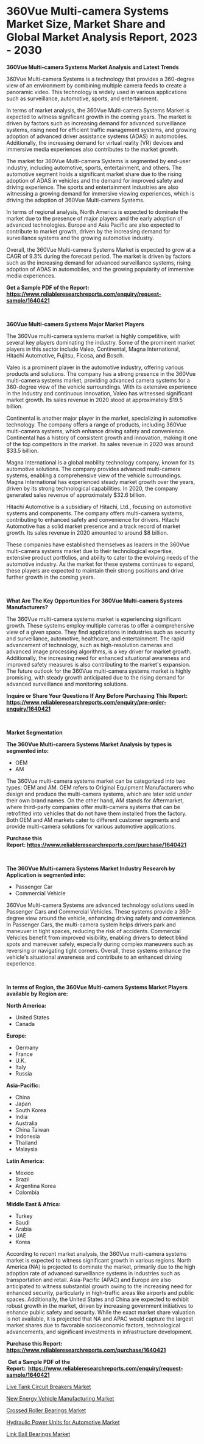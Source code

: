 <p><h1>360Vue Multi-camera Systems Market Size, Market Share and Global Market Analysis Report, 2023 - 2030</h1></p><p><strong>360Vue Multi-camera Systems Market Analysis and Latest Trends</strong></p>
<p><p>360Vue Multi-camera Systems is a technology that provides a 360-degree view of an environment by combining multiple camera feeds to create a panoramic video. This technology is widely used in various applications such as surveillance, automotive, sports, and entertainment.</p><p>In terms of market analysis, the 360Vue Multi-camera Systems Market is expected to witness significant growth in the coming years. The market is driven by factors such as increasing demand for advanced surveillance systems, rising need for efficient traffic management systems, and growing adoption of advanced driver assistance systems (ADAS) in automobiles. Additionally, the increasing demand for virtual reality (VR) devices and immersive media experiences also contributes to the market growth.</p><p>The market for 360Vue Multi-camera Systems is segmented by end-user industry, including automotive, sports, entertainment, and others. The automotive segment holds a significant market share due to the rising adoption of ADAS in vehicles and the demand for improved safety and driving experience. The sports and entertainment industries are also witnessing a growing demand for immersive viewing experiences, which is driving the adoption of 360Vue Multi-camera Systems.</p><p>In terms of regional analysis, North America is expected to dominate the market due to the presence of major players and the early adoption of advanced technologies. Europe and Asia Pacific are also expected to contribute to market growth, driven by the increasing demand for surveillance systems and the growing automotive industry.</p><p>Overall, the 360Vue Multi-camera Systems Market is expected to grow at a CAGR of 9.3% during the forecast period. The market is driven by factors such as the increasing demand for advanced surveillance systems, rising adoption of ADAS in automobiles, and the growing popularity of immersive media experiences.</p></p>
<p><strong>Get a Sample PDF of the Report:&nbsp; <a href="https://www.reliableresearchreports.com/enquiry/request-sample/1640421">https://www.reliableresearchreports.com/enquiry/request-sample/1640421</a></strong></p>
<p>&nbsp;</p>
<p><strong>360Vue Multi-camera Systems Major Market Players</strong></p>
<p><p>The 360Vue multi-camera systems market is highly competitive, with several key players dominating the industry. Some of the prominent market players in this sector include Valeo, Continental, Magna International, Hitachi Automotive, Fujitsu, Ficosa, and Bosch. </p><p>Valeo is a prominent player in the automotive industry, offering various products and solutions. The company has a strong presence in the 360Vue multi-camera systems market, providing advanced camera systems for a 360-degree view of the vehicle surroundings. With its extensive experience in the industry and continuous innovation, Valeo has witnessed significant market growth. Its sales revenue in 2020 stood at approximately $19.5 billion.</p><p>Continental is another major player in the market, specializing in automotive technology. The company offers a range of products, including 360Vue multi-camera systems, which enhance driving safety and convenience. Continental has a history of consistent growth and innovation, making it one of the top competitors in the market. Its sales revenue in 2020 was around $33.5 billion.</p><p>Magna International is a global mobility technology company, known for its automotive solutions. The company provides advanced multi-camera systems, enabling a comprehensive view of the vehicle surroundings. Magna International has experienced steady market growth over the years, driven by its strong technological capabilities. In 2020, the company generated sales revenue of approximately $32.6 billion.</p><p>Hitachi Automotive is a subsidiary of Hitachi, Ltd., focusing on automotive systems and components. The company offers multi-camera systems, contributing to enhanced safety and convenience for drivers. Hitachi Automotive has a solid market presence and a track record of market growth. Its sales revenue in 2020 amounted to around $8 billion.</p><p>These companies have established themselves as leaders in the 360Vue multi-camera systems market due to their technological expertise, extensive product portfolios, and ability to cater to the evolving needs of the automotive industry. As the market for these systems continues to expand, these players are expected to maintain their strong positions and drive further growth in the coming years.</p></p>
<p>&nbsp;</p>
<p><strong>What Are The Key Opportunities For 360Vue Multi-camera Systems Manufacturers?</strong></p>
<p><p>The 360Vue multi-camera systems market is experiencing significant growth. These systems employ multiple cameras to offer a comprehensive view of a given space. They find applications in industries such as security and surveillance, automotive, healthcare, and entertainment. The rapid advancement of technology, such as high-resolution cameras and advanced image processing algorithms, is a key driver for market growth. Additionally, the increasing need for enhanced situational awareness and improved safety measures is also contributing to the market's expansion. The future outlook for the 360Vue multi-camera systems market is highly promising, with steady growth anticipated due to the rising demand for advanced surveillance and monitoring solutions.</p></p>
<p><strong>Inquire or Share Your Questions If Any Before Purchasing This Report: <a href="https://www.reliableresearchreports.com/enquiry/pre-order-enquiry/1640421">https://www.reliableresearchreports.com/enquiry/pre-order-enquiry/1640421</a></strong></p>
<p>&nbsp;</p>
<p><strong>Market Segmentation</strong></p>
<p><strong>The 360Vue Multi-camera Systems Market Analysis by types is segmented into:</strong></p>
<p><ul><li>OEM</li><li>AM</li></ul></p>
<p><p>The 360Vue multi-camera systems market can be categorized into two types: OEM and AM. OEM refers to Original Equipment Manufacturers who design and produce the multi-camera systems, which are later sold under their own brand names. On the other hand, AM stands for Aftermarket, where third-party companies offer multi-camera systems that can be retrofitted into vehicles that do not have them installed from the factory. Both OEM and AM markets cater to different customer segments and provide multi-camera solutions for various automotive applications.</p></p>
<p><strong>Purchase this Report:&nbsp;<a href="https://www.reliableresearchreports.com/purchase/1640421">https://www.reliableresearchreports.com/purchase/1640421</a></strong></p>
<p>&nbsp;</p>
<p><strong>The 360Vue Multi-camera Systems Market Industry Research by Application is segmented into:</strong></p>
<p><ul><li>Passenger Car</li><li>Commercial Vehicle</li></ul></p>
<p><p>360Vue Multi-camera Systems are advanced technology solutions used in Passenger Cars and Commercial Vehicles. These systems provide a 360-degree view around the vehicle, enhancing driving safety and convenience. In Passenger Cars, the multi-camera system helps drivers park and maneuver in tight spaces, reducing the risk of accidents. Commercial Vehicles benefit from improved visibility, enabling drivers to detect blind spots and maneuver safely, especially during complex maneuvers such as reversing or navigating tight corners. Overall, these systems enhance the vehicle's situational awareness and contribute to an enhanced driving experience.</p></p>
<p>&nbsp;</p>
<p><strong>In terms of Region, the 360Vue Multi-camera Systems Market Players available by Region are:</strong></p>
<p>
    <p> <strong> North America: </strong>
        <ul>
            <li>United States</li>
            <li>Canada</li>
        </ul>
        </p> 
    <p> <strong> Europe: </strong>
        <ul>
            <li>Germany</li>
            <li>France</li>
            <li>U.K.</li>
            <li>Italy</li>
            <li>Russia</li>
        </ul>
        </p> 
    <p> <strong> Asia-Pacific: </strong>
        <ul>
            <li>China</li>
            <li>Japan</li>
            <li>South Korea</li>
            <li>India</li>
            <li>Australia</li>
            <li>China Taiwan</li>
            <li>Indonesia</li>
            <li>Thailand</li>
            <li>Malaysia</li>
        </ul>
        </p> 
    <p> <strong> Latin America: </strong>
        <ul>
            <li>Mexico</li>
            <li>Brazil</li>
            <li>Argentina Korea</li>
            <li>Colombia</li>
        </ul>
        </p> 
    <p> <strong> Middle East & Africa: </strong>
        <ul>
            <li>Turkey</li>
            <li>Saudi</li>
            <li>Arabia</li>
            <li>UAE</li>
            <li>Korea</li>
        </ul>
    </p>
    </p>
<p><p>According to recent market analysis, the 360Vue multi-camera systems market is expected to witness significant growth in various regions. North America (NA) is projected to dominate the market, primarily due to the high adoption rate of advanced surveillance systems in industries such as transportation and retail. Asia-Pacific (APAC) and Europe are also anticipated to witness substantial growth owing to the increasing need for enhanced security, particularly in high-traffic areas like airports and public spaces. Additionally, the United States and China are expected to exhibit robust growth in the market, driven by increasing government initiatives to enhance public safety and security. While the exact market share valuation is not available, it is projected that NA and APAC would capture the largest market shares due to favorable socioeconomic factors, technological advancements, and significant investments in infrastructure development.</p></p>
<p><strong>Purchase this Report: <a href="https://www.reliableresearchreports.com/purchase/1640421">https://www.reliableresearchreports.com/purchase/1640421</a></strong></p>
<p>&nbsp;<strong>Get a Sample PDF of the Report:&nbsp;&nbsp;<a href="https://www.reliableresearchreports.com/enquiry/request-sample/1640421">https://www.reliableresearchreports.com/enquiry/request-sample/1640421</a></strong></p>
<p><strong></strong></p>
<p><p><a href="https://medium.com/@ethelcrooks2023/live-tank-circuit-breakers-market-insights-into-market-cagr-market-trends-and-growth-strategies-5c813052f5c9">Live Tank Circuit Breakers Market</a></p><p><a href="https://github.com/sofyaavrova/Market-Research-Report-List-1/blob/main/new-energy-vehicle-manufacturing-market.md">New Energy Vehicle Manufacturing Market</a></p><p><a href="https://medium.com/@poem.snap.phase/crossed-roller-bearings-market-comprehensive-assessment-by-type-application-and-geography-e3a2159f0e74">Crossed Roller Bearings Market</a></p><p><a href="https://github.com/kholmovskayalyudmila/Market-Research-Report-List-1/blob/main/hydraulic-power-units-for-automotive-market.md">Hydraulic Power Units for Automotive Market</a></p><p><a href="https://www.linkedin.com/pulse/link-ball-bearings-market-size-2023-2030-global-industrial-kfjoe/">Link Ball Bearings Market</a></p></p>